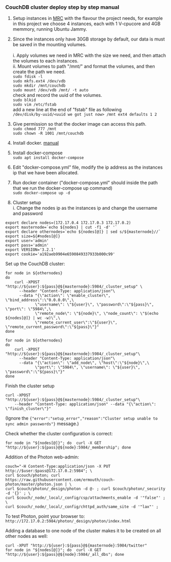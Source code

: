 <h3>CouchDB cluster deploy step by step manual</h3>

1. Setup instances in <a href="https://dashboard.cloud.unimelb.edu.au/project/instances/">MRC</a> with the flavour the project needs, for example in this project we choose 4 instances, each with 1 V-cpucore and 4GB memmory, running Ubuntu Jammy.

2. Since the instances only have 30GB storage by default, our data is  must be saved in the mounting volumes.<br>  
i. Apply volumes we need in MRC with the size we need, and then attach the volumes to each instances.  
ii. Mount volumes to path "/mnt/" and format the volumes, and then create the path we need.  
`sudo fdisk -l`  
`sudo mkfs.ext4 /dev/vdb`    
`sudo mkdir /mnt/couchdb`  
`sudo mount /dev/vdb /mnt/ -t auto`  
check and record the uuid of the volumes.  
`sudo blkid`  
`sudo vim /etc/fstab`  
add a new line at the end of "fstab" file as following  
`/dev/disk/by-uuid/<uuid we got just now> /mnt ext4 defaults 1 2`

3. Give permission so that the docker image can access this path.  
`sudo chmod 777 /mnt`  
`sudo chown -R 1001 /mnt/couchdb`

4. Install docker. <a href="https://docs.docker.com/engine/install/ubuntu/#uninstall-docker-engine">manual</a>
5. Install docker-compose  
   `sudo apt install docker-compose`
6. Edit "docker-compose.yml" file, modify the ip address as the instances ip that we have been allocated.
7. Run docker container ("docker-compose.yml" should inside the path that we run the docker-compose up command)  
`sudo docker-compose up -d`
8. Cluster setup  
i. Change the nodes ip as the instances ip and change the username and password
```shell script
export declare nodes=(172.17.0.4 172.17.0.3 172.17.0.2)
export masternode=`echo ${nodes} | cut -f1 -d' '`
export declare othernodes=`echo ${nodes[@]} | sed s/${masternode}//`
export size=${#nodes[@]}
export user='admin'
export pass='admin'
export VERSION='3.2.1'
export cookie='a192aeb9904e6590849337933b000c99'
```

Set up the CouchDB cluster:
```shell script
for node in ${othernodes} 
do
    curl -XPOST "http://${user}:${pass}@${masternode}:5984/_cluster_setup" \
      --header "Content-Type: application/json"\
      --data "{\"action\": \"enable_cluster\", \"bind_address\":\"0.0.0.0\",\
             \"username\": \"${user}\", \"password\":\"${pass}\", \"port\": \"5984\",\
             \"remote_node\": \"${node}\", \"node_count\": \"$(echo ${nodes[@]} | wc -w)\",\
             \"remote_current_user\":\"${user}\", \"remote_current_password\":\"${pass}\"}"
done

for node in ${othernodes}
do
    curl -XPOST "http://${user}:${pass}@${masternode}:5984/_cluster_setup"\
      --header "Content-Type: application/json"\
      --data "{\"action\": \"add_node\", \"host\":\"${node}\",\
             \"port\": \"5984\", \"username\": \"${user}\", \"password\":\"${pass}\"}"
done
```

Finish the cluster setup
```shell
curl -XPOST "http://${user}:${pass}@${masternode}:5984/_cluster_setup"\
    --header "Content-Type: application/json" --data "{\"action\": \"finish_cluster\"}"
```
(Ignore the `{"error":"setup_error","reason":"Cluster setup unable to sync admin passwords"}` message.)


Check whether the cluster configuration is correct:
```shell script
for node in "${nodes[@]}"; do  curl -X GET "http://${user}:${pass}@${node}:5984/_membership"; done
```

Addition of the Photon web-admin:
```shell
couch="-H Content-Type:application/json -X PUT http://$user:$pass@172.17.0.2:5984"; \
curl $couch/photon; curl https://raw.githubusercontent.com/ermouth/couch-photon/master/photon.json | \
curl $couch/photon/_design/photon -d @- ; curl $couch/photon/_security -d '{}' ; \
curl $couch/_node/_local/_config/csp/attachments_enable -d '"false"' ; \
curl $couch/_node/_local/_config/chttpd_auth/same_site -d '"lax"' ; 
```

To test Photon, point your browser to: `http://172.17.0.2:5984/photon/_design/photon/index.html`

Adding a database to one node of the cluster makes it to be created on all other nodes as well:
```shell script
curl -XPUT "http://${user}:${pass}@${masternode}:5984/twitter"
for node in "${nodes[@]}"; do  curl -X GET "http://${user}:${pass}@${node}:5984/_all_dbs"; done
```
